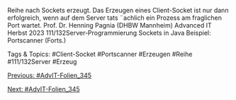 Reihe nach Sockets erzeugt.
Das Erzeugen eines Client-Socket ist nur dann erfolgreich, wenn auf dem
Server tats ¨achlich ein Prozess am fraglichen Port wartet.
Prof. Dr. Henning Pagnia (DHBW Mannheim) Advanced IT Herbst 2023 111/132Server-Programmierung Sockets in Java
Beispiel: Portscanner (Forts.)

   Tags & Topics:
   #Client-Socket
   #Portscanner
   #Erzeugen
   #Reihe
   #111/132Server
   #Erzeug

[Previous: #AdvIT-Folien_345](AdvIT-Folien_345.md)

[Next: #AdvIT-Folien_345](AdvIT-Folien_345.md)